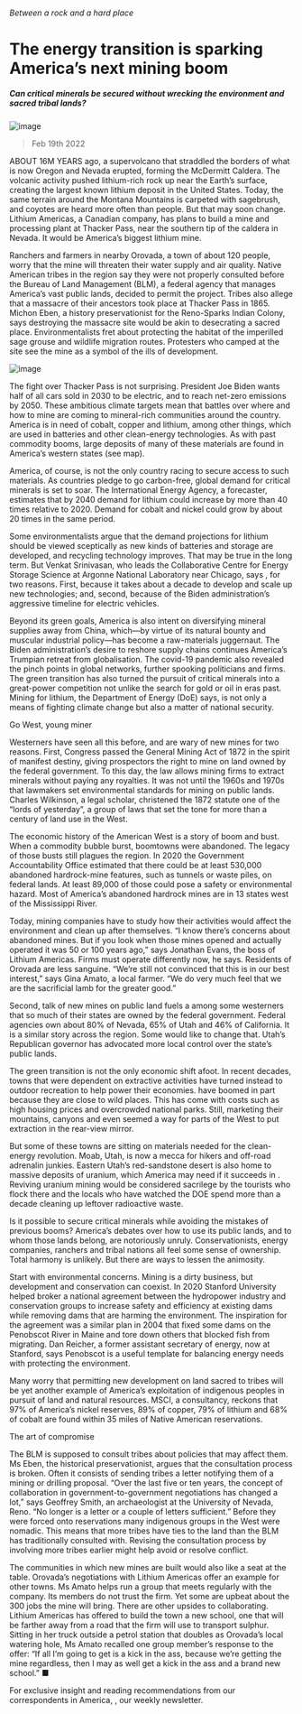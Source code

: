 ###### Between a rock and a hard place
# The energy transition is sparking America’s next mining boom 
##### Can critical minerals be secured without wrecking the environment and sacred tribal lands? 
![image](images/20220219_usp001.jpg) 
> Feb 19th 2022 
ABOUT 16M YEARS ago, a supervolcano that straddled the borders of what is now Oregon and Nevada erupted, forming the McDermitt Caldera. The volcanic activity pushed lithium-rich rock up near the Earth’s surface, creating the largest known lithium deposit in the United States. Today, the same terrain around the Montana Mountains is carpeted with sagebrush, and coyotes are heard more often than people. But that may soon change. Lithium Americas, a Canadian company, has plans to build a mine and processing plant at Thacker Pass, near the southern tip of the caldera in Nevada. It would be America’s biggest lithium mine.
Ranchers and farmers in nearby Orovada, a town of about 120 people, worry that the mine will threaten their water supply and air quality. Native American tribes in the region say they were not properly consulted before the Bureau of Land Management (BLM), a federal agency that manages America’s vast public lands, decided to permit the project. Tribes also allege that a massacre of their ancestors took place at Thacker Pass in 1865. Michon Eben, a history preservationist for the Reno-Sparks Indian Colony, says destroying the massacre site would be akin to desecrating a sacred place. Environmentalists fret about protecting the habitat of the imperilled sage grouse and wildlife migration routes. Protesters who camped at the site see the mine as a symbol of the ills of development.
![image](images/20220219_usm939.png) 

The fight over Thacker Pass is not surprising. President Joe Biden wants half of all cars sold in 2030 to be electric, and to reach net-zero emissions by 2050. These ambitious climate targets mean that battles over where and how to mine are coming to mineral-rich communities around the country. America is in need of cobalt, copper and lithium, among other things, which are used in batteries and other clean-energy technologies. As with past commodity booms, large deposits of many of these materials are found in America’s western states (see map).

America, of course, is not the only country racing to secure access to such materials. As countries pledge to go carbon-free, global demand for critical minerals is set to soar. The International Energy Agency, a forecaster, estimates that by 2040 demand for lithium could increase by more than 40 times relative to 2020. Demand for cobalt and nickel could grow by about 20 times in the same period.
Some environmentalists argue that the demand projections for lithium should be viewed sceptically as new kinds of batteries and storage are developed, and recycling technology improves. That may be true in the long term. But Venkat Srinivasan, who leads the Collaborative Centre for Energy Storage Science at Argonne National Laboratory near Chicago, says , for two reasons. First, because it takes about a decade to develop and scale up new technologies; and, second, because of the Biden administration’s aggressive timeline for electric vehicles.
Beyond its green goals, America is also intent on diversifying mineral supplies away from China, which—by virtue of its natural bounty and muscular industrial policy—has become a raw-materials juggernaut. The Biden administration’s desire to reshore supply chains continues America’s Trumpian retreat from globalisation. The covid-19 pandemic also revealed the pinch points in global networks, further spooking politicians and firms. The green transition has also turned the pursuit of critical minerals into a great-power competition not unlike the search for gold or oil in eras past. Mining for lithium, the Department of Energy (DoE) says, is not only a means of fighting climate change but also a matter of national security.
Go West, young miner
Westerners have seen all this before, and are wary of new mines for two reasons. First, Congress passed the General Mining Act of 1872 in the spirit of manifest destiny, giving prospectors the right to mine on land owned by the federal government. To this day, the law allows mining firms to extract minerals without paying any royalties. It was not until the 1960s and 1970s that lawmakers set environmental standards for mining on public lands. Charles Wilkinson, a legal scholar, christened the 1872 statute one of the “lords of yesterday”, a group of laws that set the tone for more than a century of land use in the West.
The economic history of the American West is a story of boom and bust. When a commodity bubble burst, boomtowns were abandoned. The legacy of those busts still plagues the region. In 2020 the Government Accountability Office estimated that there could be at least 530,000 abandoned hardrock-mine features, such as tunnels or waste piles, on federal lands. At least 89,000 of those could pose a safety or environmental hazard. Most of America’s abandoned hardrock mines are in 13 states west of the Mississippi River.
Today, mining companies have to study how their activities would affect the environment and clean up after themselves. “I know there’s concerns about abandoned mines. But if you look when those mines opened and actually operated it was 50 or 100 years ago,” says Jonathan Evans, the boss of Lithium Americas. Firms must operate differently now, he says. Residents of Orovada are less sanguine. “We’re still not convinced that this is in our best interest,” says Gina Amato, a local farmer. “We do very much feel that we are the sacrificial lamb for the greater good.”
Second, talk of new mines on public land fuels a  among some westerners that so much of their states are owned by the federal government. Federal agencies own about 80% of Nevada, 65% of Utah and 46% of California. It is a similar story across the region. Some would like to change that. Utah’s Republican governor has advocated more local control over the state’s public lands.
The green transition is not the only economic shift afoot. In recent decades, towns that were dependent on extractive activities have turned instead to outdoor recreation to help power their economies.  have boomed in part because they are close to wild places. This has come with costs such as high housing prices and overcrowded national parks. Still, marketing their mountains, canyons and even  seemed a way for parts of the West to put extraction in the rear-view mirror.
But some of these towns are sitting on materials needed for the clean-energy revolution. Moab, Utah, is now a mecca for hikers and off-road adrenalin junkies. Eastern Utah’s red-sandstone desert is also home to massive deposits of uranium, which America may need if it succeeds in . Reviving uranium mining would be considered sacrilege by the tourists who flock there and the locals who have watched the DOE spend more than a decade cleaning up leftover radioactive waste.
Is it possible to secure critical minerals while avoiding the mistakes of previous booms? America’s debates over how to use its public lands, and to whom those lands belong, are notoriously unruly. Conservationists, energy companies, ranchers and tribal nations all feel some sense of ownership. Total harmony is unlikely. But there are ways to lessen the animosity.
Start with environmental concerns. Mining is a dirty business, but development and conservation can coexist. In 2020 Stanford University helped broker a national agreement between the hydropower industry and conservation groups to increase safety and efficiency at existing dams while removing dams that are harming the environment. The inspiration for the agreement was a similar plan in 2004 that fixed some dams on the Penobscot River in Maine and tore down others that blocked fish from migrating. Dan Reicher, a former assistant secretary of energy, now at Stanford, says Penobscot is a useful template for balancing energy needs with protecting the environment.
Many worry that permitting new development on land sacred to tribes will be yet another example of America’s exploitation of indigenous peoples in pursuit of land and natural resources. MSCI, a consultancy, reckons that 97% of America’s nickel reserves, 89% of copper, 79% of lithium and 68% of cobalt are found within 35 miles of Native American reservations.
The art of compromise
The BLM is supposed to consult tribes about policies that may affect them. Ms Eben, the historical preservationist, argues that the consultation process is broken. Often it consists of sending tribes a letter notifying them of a mining or drilling proposal. “Over the last five or ten years, the concept of collaboration in government-to-government negotiations has changed a lot,” says Geoffrey Smith, an archaeologist at the University of Nevada, Reno. “No longer is a letter or a couple of letters sufficient.” Before they were forced onto reservations many indigenous groups in the West were nomadic. This means that more tribes have ties to the land than the BLM has traditionally consulted with. Revising the consultation process by involving more tribes earlier might help avoid or resolve conflict.
The communities in which new mines are built would also like a seat at the table. Orovada’s negotiations with Lithium Americas offer an example for other towns. Ms Amato helps run a group that meets regularly with the company. Its members do not trust the firm. Yet some are upbeat about the 300 jobs the mine will bring. There are other upsides to collaborating. Lithium Americas has offered to build the town a new school, one that will be farther away from a road that the firm will use to transport sulphur. Sitting in her truck outside a petrol station that doubles as Orovada’s local watering hole, Ms Amato recalled one group member’s response to the offer: “If all I’m going to get is a kick in the ass, because we’re getting the mine regardless, then I may as well get a kick in the ass and a brand new school.” ■
For exclusive insight and reading recommendations from our correspondents in America, , our weekly newsletter.
